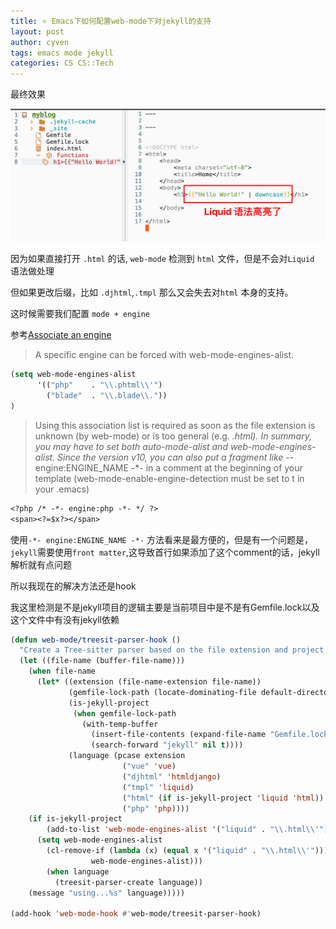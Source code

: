 ```yaml
---
title: ⭐️ Emacs下如何配置web-mode下对jekyll的支持
layout: post
author: cyven
tags: emacs mode jekyll
categories: CS CS::Tech
---
```


最终效果

![2025-01-21-11-05-04-screenshoot.png](../assets/img/2025-01-21-11-05-04-screenshoot.png)


因为如果直接打开 `.html` 的话, `web-mode` 检测到 `html` 文件，但是不会对`Liquid` 语法做处理

但如果更改后缀，比如 `.djhtml`,`.tmpl` 那么又会失去对`html` 本身的支持。


这时候需要我们配置 `mode + engine`

参考[Associate an engine](https://web-mode.org/)

>A specific engine can be forced with web-mode-engines-alist.

```lisp
(setq web-mode-engines-alist
      '(("php"    . "\\.phtml\\'")
        ("blade"  . "\\.blade\\."))
)
```

> Using this association list is required as soon as the file extension is unknown (by web-mode) or is too general (e.g. *.html). In summary, you may have to set both auto-mode-alist and web-mode-engines-alist.
> Since the version v10, you can also put a fragment like -*- engine:ENGINE_NAME -*- in a comment at the beginning of your template (web-mode-enable-engine-detection must be set to t in your .emacs)

```lisp
<?php /* -*- engine:php -*- */ ?>
<span><?=$x?></span>
```


使用`-*- engine:ENGINE_NAME -*-` 方法看来是最方便的，但是有一个问题是，`jekyll`需要使用`front matter`,这导致首行如果添加了这个comment的话，jekyll解析就有点问题


所以我现在的解决方法还是hook

我这里检测是不是jekyll项目的逻辑主要是当前项目中是不是有Gemfile.lock以及这个文件中有没有jekyll依赖

```lisp
(defun web-mode/treesit-parser-hook ()
  "Create a Tree-sitter parser based on the file extension and project type."
  (let ((file-name (buffer-file-name)))
    (when file-name
      (let* ((extension (file-name-extension file-name))
             (gemfile-lock-path (locate-dominating-file default-directory "Gemfile.lock"))
             (is-jekyll-project
              (when gemfile-lock-path
                (with-temp-buffer
                  (insert-file-contents (expand-file-name "Gemfile.lock" gemfile-lock-path))
                  (search-forward "jekyll" nil t))))
             (language (pcase extension
                         ("vue" 'vue)
                         ("djhtml" 'htmldjango)
                         ("tmpl" 'liquid)
                         ("html" (if is-jekyll-project 'liquid 'html))
                         ("php" 'php))))
	(if is-jekyll-project
	    (add-to-list 'web-mode-engines-alist '("liquid" . "\\.html\\'"))
	  (setq web-mode-engines-alist
		(cl-remove-if (lambda (x) (equal x '("liquid" . "\\.html\\'")))
			      web-mode-engines-alist)))
        (when language
          (treesit-parser-create language))
	(message "using...%s" language)))))

(add-hook 'web-mode-hook #'web-mode/treesit-parser-hook)

```
